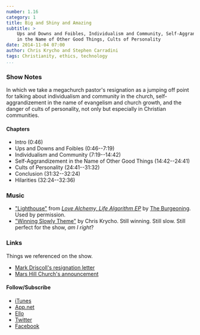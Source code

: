 ```yaml
---
number: 1.16
category: 1
title: Big and Shiny and Amazing
subtitle: >
    Ups and Downs and Foibles, Individualism and Community, Self-Aggrandizement
    in the Name of Other Good Things, Cults of Personality
date: 2014-11-04 07:00
author: Chris Krycho and Stephen Carradini
tags: Christianity, ethics, technology
...
```


### Show Notes

In which we take a megachurch pastor's resignation as a jumping off point for
talking about individualism and community in the church, self-aggrandizement in
the name of evangelism and church growth, and the danger of cults of
personality, not only but especially in Christian communities.

#### Chapters

  - Intro (0:46)
  - Ups and Downs and Foibles (0:46--7:19)
  - Individualism and Community (7:19--14:42)
  - Self-Aggrandizement in the Name of Other Good Things (14:42--24:41)
  - Cults of Personality (24:41--31:32)
  - Conclusion (31:32--32:24)
  - Hilarities (32:24--32:36)

### Music

  - ["Lighthouse"] from [_Love Alchemy, Life Algorithm EP_] by [The Burgeoning].
    Used by permission.
  - ["Winning Slowly Theme"] by Chris Krycho. Still winning. Still slow. Still 
    perfect for the show, *am I right*?

["Lighthouse"]: //soundcloud.com/theburgeoning/06-lighthouse?in=theburgeoning/sets/la-la-ep
[_Love Alchemy, Life Algorithm EP_]: //www.theburgeoning.com/#!music/chl0
[The Burgeoning]: //www.theburgeoning.com
["Winning Slowly Theme"]: //soundcloud.com/chriskrycho/winning-slowly

### Links

Things we referenced on the show.

  - [Mark Driscoll's resignation letter][letter]
  - [Mars Hill Church's announcement][announcement]

[letter]: //www.religionnews.com/2014/10/15/exclusive-mark-driscolls-resignation-letter-to-mars-hill-church/
[announcement]: //marshill.com/2014/10/31/local-mission-local-churches

#### Follow/Subscribe

  - [iTunes](//itunes.apple.com/us/podcast/winning-slowly/id807603957?mt=2)
  - [App.net](//alpha.app.net/winningslowly)
  - [Ello](//ello.co/winningslowly)
  - [Twitter](//twitter.com/winningslowly)
  - [Facebook](//www.facebook.com/winningslowlypodcast)
